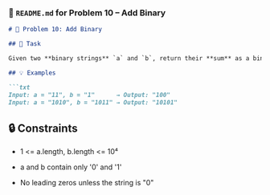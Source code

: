 ### 📄 `README.md` for **Problem 10 – Add Binary**

```markdown
# 🧮 Problem 10: Add Binary

## 🧾 Task

Given two **binary strings** `a` and `b`, return their **sum** as a binary string.

## 💡 Examples

```txt
Input: a = "11", b = "1"      → Output: "100"
Input: a = "1010", b = "1011" → Output: "10101"
```

## 🔒 Constraints
- 1 <= a.length, b.length <= 10⁴

- a and b contain only '0' and '1'

- No leading zeros unless the string is "0"
